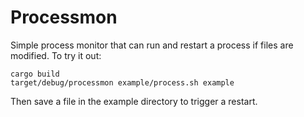 # Processmon

Simple process monitor that can run and restart a process if files are
modified. To try it out:

```
cargo build
target/debug/processmon example/process.sh example
```

Then save a file in the example directory to trigger a restart.
